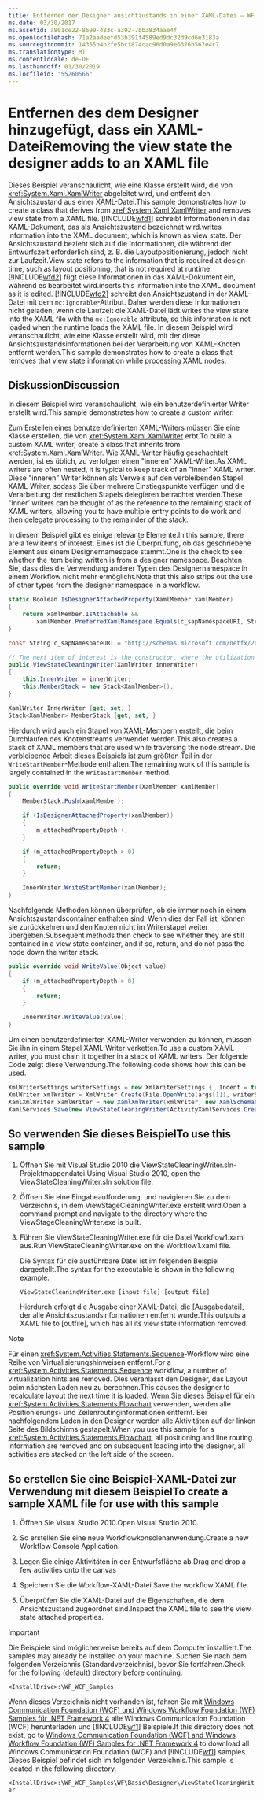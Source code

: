 ```yaml
---
title: Entfernen der Designer ansichtzustands in einer XAML-Datei – WF
ms.date: 03/30/2017
ms.assetid: a801ce22-8699-483c-a392-7bb3834aae4f
ms.openlocfilehash: 71a2aadeefd53b391f4589ed9dc32d9cd6e3183a
ms.sourcegitcommit: 14355b4b2fe5bcf874cac96d0a9e6376b567e4c7
ms.translationtype: MT
ms.contentlocale: de-DE
ms.lasthandoff: 01/30/2019
ms.locfileid: "55260566"
---
```

# <a name="removing-the-view-state-the-designer-adds-to-an-xaml-file"></a><span data-ttu-id="f6560-102">Entfernen des dem Designer hinzugefügt, dass ein XAML-Datei</span><span class="sxs-lookup"><span data-stu-id="f6560-102">Removing the view state the designer adds to an XAML file</span></span>

<span data-ttu-id="f6560-103">Dieses Beispiel veranschaulicht, wie eine Klasse erstellt wird, die von <xref:System.Xaml.XamlWriter> abgeleitet wird, und entfernt den Ansichtszustand aus einer XAML-Datei.</span><span class="sxs-lookup"><span data-stu-id="f6560-103">This sample demonstrates how to create a class that derives from <xref:System.Xaml.XamlWriter> and removes view state from a XAML file.</span></span> [!INCLUDE[wfd1](../../../../includes/wfd1-md.md)] <span data-ttu-id="f6560-104">schreibt Informationen in das XAML-Dokument, das als Ansichtszustand bezeichnet wird.</span><span class="sxs-lookup"><span data-stu-id="f6560-104">writes information into the XAML document, which is known as view state.</span></span> <span data-ttu-id="f6560-105">Der Ansichtszustand bezieht sich auf die Informationen, die während der Entwurfszeit erforderlich sind, z. B. die Layoutpositionierung, jedoch nicht zur Laufzeit.</span><span class="sxs-lookup"><span data-stu-id="f6560-105">View state refers to the information that is required at design time, such as layout positioning, that is not required at runtime.</span></span> [!INCLUDE[wfd2](../../../../includes/wfd2-md.md)] <span data-ttu-id="f6560-106">fügt diese Informationen in das XAML-Dokument ein, während es bearbeitet wird.</span><span class="sxs-lookup"><span data-stu-id="f6560-106">inserts this information into the XAML document as it is edited.</span></span> [!INCLUDE[wfd2](../../../../includes/wfd2-md.md)] <span data-ttu-id="f6560-107">schreibt den Ansichtszustand in der XAML-Datei mit dem `mc:Ignorable`-Attribut. Daher werden diese Informationen nicht geladen, wenn die Laufzeit die XAML-Datei lädt.</span><span class="sxs-lookup"><span data-stu-id="f6560-107">writes the view state into the XAML file with the `mc:Ignorable` attribute, so this information is not loaded when the runtime loads the XAML file.</span></span> <span data-ttu-id="f6560-108">In diesem Beispiel wird veranschaulicht, wie eine Klasse erstellt wird, mit der diese Ansichtszustandsinformationen bei der Verarbeitung von XAML-Knoten entfernt werden.</span><span class="sxs-lookup"><span data-stu-id="f6560-108">This sample demonstrates how to create a class that removes that view state information while processing XAML nodes.</span></span>

## <a name="discussion"></a><span data-ttu-id="f6560-109">Diskussion</span><span class="sxs-lookup"><span data-stu-id="f6560-109">Discussion</span></span>

<span data-ttu-id="f6560-110">In diesem Beispiel wird veranschaulicht, wie ein benutzerdefinierter Writer erstellt wird.</span><span class="sxs-lookup"><span data-stu-id="f6560-110">This sample demonstrates how to create a custom writer.</span></span>

<span data-ttu-id="f6560-111">Zum Erstellen eines benutzerdefinierten XAML-Writers müssen Sie eine Klasse erstellen, die von <xref:System.Xaml.XamlWriter> erbt.</span><span class="sxs-lookup"><span data-stu-id="f6560-111">To build a custom XAML writer, create a class that inherits from <xref:System.Xaml.XamlWriter>.</span></span> <span data-ttu-id="f6560-112">Wie XAML-Writer häufig geschachtelt werden, ist es üblich, zu verfolgen einen "inneren" XAML-Writer.</span><span class="sxs-lookup"><span data-stu-id="f6560-112">As XAML writers are often nested, it is typical to keep track of an "inner" XAML writer.</span></span> <span data-ttu-id="f6560-113">Diese "inneren" Writer können als Verweis auf den verbleibenden Stapel XAML-Writer, sodass Sie über mehrere Einstiegspunkte verfügen und die Verarbeitung der restlichen Stapels delegieren betrachtet werden.</span><span class="sxs-lookup"><span data-stu-id="f6560-113">These "inner’ writers can be thought of as the reference to the remaining stack of XAML writers, allowing you to have multiple entry points to do work and then delegate processing to the remainder of the stack.</span></span>

<span data-ttu-id="f6560-114">In diesem Beispiel gibt es einige relevante Elemente.</span><span class="sxs-lookup"><span data-stu-id="f6560-114">In this sample, there are a few items of interest.</span></span> <span data-ttu-id="f6560-115">Eines ist die Überprüfung, ob das geschriebene Element aus einem Designernamespace stammt.</span><span class="sxs-lookup"><span data-stu-id="f6560-115">One is the check to see whether the item being written is from a designer namespace.</span></span> <span data-ttu-id="f6560-116">Beachten Sie, dass dies die Verwendung anderer Typen des Designernamespace in einem Workflow nicht mehr ermöglicht.</span><span class="sxs-lookup"><span data-stu-id="f6560-116">Note that this also strips out the use of other types from the designer namespace in a workflow.</span></span>

```csharp
static Boolean IsDesignerAttachedProperty(XamlMember xamlMember)
{
    return xamlMember.IsAttachable &&
        xamlMember.PreferredXamlNamespace.Equals(c_sapNamespaceURI, StringComparison.OrdinalIgnoreCase);
}

const String c_sapNamespaceURI = "http://schemas.microsoft.com/netfx/2009/xaml/activities/presentation";

// The next item of interest is the constructor, where the utilization of the inner XAML writer is seen.
public ViewStateCleaningWriter(XamlWriter innerWriter)
{
    this.InnerWriter = innerWriter;
    this.MemberStack = new Stack<XamlMember>();
}

XamlWriter InnerWriter {get; set; }
Stack<XamlMember> MemberStack {get; set; }
```

<span data-ttu-id="f6560-117">Hierdurch wird auch ein Stapel von XAML-Membern erstellt, die beim Durchlaufen des Knotenstreams verwendet werden.</span><span class="sxs-lookup"><span data-stu-id="f6560-117">This also creates a stack of XAML members that are used while traversing the node stream.</span></span> <span data-ttu-id="f6560-118">Die verbleibende Arbeit dieses Beispiels ist zum größten Teil in der `WriteStartMember`-Methode enthalten.</span><span class="sxs-lookup"><span data-stu-id="f6560-118">The remaining work of this sample is largely contained in the `WriteStartMember` method.</span></span>

```csharp
public override void WriteStartMember(XamlMember xamlMember)
{
    MemberStack.Push(xamlMember);

    if (IsDesignerAttachedProperty(xamlMember))
    {
        m_attachedPropertyDepth++;
    }

    if (m_attachedPropertyDepth > 0)
    {
        return;
    }

    InnerWriter.WriteStartMember(xamlMember);
}
```

<span data-ttu-id="f6560-119">Nachfolgende Methoden können überprüfen, ob sie immer noch in einem Ansichtszustandscontainer enthalten sind. Wenn dies der Fall ist, können sie zurückkehren und den Knoten nicht im Writerstapel weiter übergeben.</span><span class="sxs-lookup"><span data-stu-id="f6560-119">Subsequent methods then check to see whether they are still contained in a view state container, and if so, return, and do not pass the node down the writer stack.</span></span>

```csharp
public override void WriteValue(Object value)
{
    if (m_attachedPropertyDepth > 0)
    {
        return;
    }

    InnerWriter.WriteValue(value);
}
```

<span data-ttu-id="f6560-120">Um einen benutzerdefinierten XAML-Writer verwenden zu können, müssen Sie ihn in einem Stapel XAML-Writer verketten.</span><span class="sxs-lookup"><span data-stu-id="f6560-120">To use a custom XAML writer, you must chain it together in a stack of XAML writers.</span></span> <span data-ttu-id="f6560-121">Der folgende Code zeigt diese Verwendung.</span><span class="sxs-lookup"><span data-stu-id="f6560-121">The following code shows how this can be used.</span></span>

```csharp
XmlWriterSettings writerSettings = new XmlWriterSettings {  Indent = true };
XmlWriter xmlWriter = XmlWriter.Create(File.OpenWrite(args[1]), writerSettings);
XamlXmlWriter xamlWriter = new XamlXmlWriter(xmlWriter, new XamlSchemaContext());
XamlServices.Save(new ViewStateCleaningWriter(ActivityXamlServices.CreateBuilderWriter(xamlWriter)), ab);
```

## <a name="to-use-this-sample"></a><span data-ttu-id="f6560-122">So verwenden Sie dieses Beispiel</span><span class="sxs-lookup"><span data-stu-id="f6560-122">To use this sample</span></span>

1. <span data-ttu-id="f6560-123">Öffnen Sie mit Visual Studio 2010 die ViewStateCleaningWriter.sln-Projektmappendatei.</span><span class="sxs-lookup"><span data-stu-id="f6560-123">Using Visual Studio 2010, open the ViewStateCleaningWriter.sln solution file.</span></span>

2. <span data-ttu-id="f6560-124">Öffnen Sie eine Eingabeaufforderung, und navigieren Sie zu dem Verzeichnis, in dem ViewStageCleaningWriter.exe erstellt wird.</span><span class="sxs-lookup"><span data-stu-id="f6560-124">Open a command prompt and navigate to the directory where the ViewStageCleaningWriter.exe is built.</span></span>

3. <span data-ttu-id="f6560-125">Führen Sie ViewStateCleaningWriter.exe für die Datei Workflow1.xaml aus.</span><span class="sxs-lookup"><span data-stu-id="f6560-125">Run ViewStateCleaningWriter.exe on the Workflow1.xaml file.</span></span>

   <span data-ttu-id="f6560-126">Die Syntax für die ausführbare Datei ist im folgenden Beispiel dargestellt.</span><span class="sxs-lookup"><span data-stu-id="f6560-126">The syntax for the executable is shown in the following example.</span></span>

   ```console
   ViewStateCleaningWriter.exe [input file] [output file]
   ```

   <span data-ttu-id="f6560-127">Hierdurch erfolgt die Ausgabe einer XAML-Datei, die \[Ausgabedatei], der alle Ansichtszustandsinformationen entfernt wurde.</span><span class="sxs-lookup"><span data-stu-id="f6560-127">This outputs a XAML file to \[outfile], which has all its view state information removed.</span></span>

> [!NOTE]
> <span data-ttu-id="f6560-128">Für einen <xref:System.Activities.Statements.Sequence>-Workflow wird eine Reihe von Virtualisierungshinweisen entfernt.</span><span class="sxs-lookup"><span data-stu-id="f6560-128">For a <xref:System.Activities.Statements.Sequence> workflow, a number of virtualization hints are removed.</span></span> <span data-ttu-id="f6560-129">Dies veranlasst den Designer, das Layout beim nächsten Laden neu zu berechnen.</span><span class="sxs-lookup"><span data-stu-id="f6560-129">This causes the designer to recalculate layout the next time it is loaded.</span></span> <span data-ttu-id="f6560-130">Wenn Sie dieses Beispiel für ein <xref:System.Activities.Statements.Flowchart> verwenden, werden alle Positionierungs- und Zeilenroutinginformationen entfernt. Bei nachfolgendem Laden in den Designer werden alle Aktivitäten auf der linken Seite des Bildschirms gestapelt.</span><span class="sxs-lookup"><span data-stu-id="f6560-130">When you use this sample for a <xref:System.Activities.Statements.Flowchart>, all positioning and line routing information are removed and on subsequent loading into the designer, all activities are stacked on the left side of the screen.</span></span>

## <a name="to-create-a-sample-xaml-file-for-use-with-this-sample"></a><span data-ttu-id="f6560-131">So erstellen Sie eine Beispiel-XAML-Datei zur Verwendung mit diesem Beispiel</span><span class="sxs-lookup"><span data-stu-id="f6560-131">To create a sample XAML file for use with this sample</span></span>

1. <span data-ttu-id="f6560-132">Öffnen Sie Visual Studio 2010.</span><span class="sxs-lookup"><span data-stu-id="f6560-132">Open Visual Studio 2010.</span></span>

2. <span data-ttu-id="f6560-133">So erstellen Sie eine neue Workflowkonsolenanwendung.</span><span class="sxs-lookup"><span data-stu-id="f6560-133">Create a new Workflow Console Application.</span></span>

3. <span data-ttu-id="f6560-134">Legen Sie einige Aktivitäten in der Entwurfsfläche ab.</span><span class="sxs-lookup"><span data-stu-id="f6560-134">Drag and drop a few activities onto the canvas</span></span>

4. <span data-ttu-id="f6560-135">Speichern Sie die Workflow-XAML-Datei.</span><span class="sxs-lookup"><span data-stu-id="f6560-135">Save the workflow XAML file.</span></span>

5. <span data-ttu-id="f6560-136">Überprüfen Sie die XAML-Datei auf die Eigenschaften, die dem Ansichtszustand zugeordnet sind.</span><span class="sxs-lookup"><span data-stu-id="f6560-136">Inspect the XAML file to see the view state attached properties.</span></span>

> [!IMPORTANT]
> <span data-ttu-id="f6560-137">Die Beispiele sind möglicherweise bereits auf dem Computer installiert.</span><span class="sxs-lookup"><span data-stu-id="f6560-137">The samples may already be installed on your machine.</span></span> <span data-ttu-id="f6560-138">Suchen Sie nach dem folgenden Verzeichnis (Standardverzeichnis), bevor Sie fortfahren.</span><span class="sxs-lookup"><span data-stu-id="f6560-138">Check for the following (default) directory before continuing.</span></span>
>
> `<InstallDrive>:\WF_WCF_Samples`
>
> <span data-ttu-id="f6560-139">Wenn dieses Verzeichnis nicht vorhanden ist, fahren Sie mit [Windows Communication Foundation (WCF) und Windows Workflow Foundation (WF) Samples für .NET Framework 4](https://go.microsoft.com/fwlink/?LinkId=150780) alle Windows Communication Foundation (WCF) herunterladen und [!INCLUDE[wf1](../../../../includes/wf1-md.md)] Beispiele.</span><span class="sxs-lookup"><span data-stu-id="f6560-139">If this directory does not exist, go to [Windows Communication Foundation (WCF) and Windows Workflow Foundation (WF) Samples for .NET Framework 4](https://go.microsoft.com/fwlink/?LinkId=150780) to download all Windows Communication Foundation (WCF) and [!INCLUDE[wf1](../../../../includes/wf1-md.md)] samples.</span></span> <span data-ttu-id="f6560-140">Dieses Beispiel befindet sich im folgenden Verzeichnis.</span><span class="sxs-lookup"><span data-stu-id="f6560-140">This sample is located in the following directory.</span></span>
>
> `<InstallDrive>:\WF_WCF_Samples\WF\Basic\Designer\ViewStateCleaningWriter`